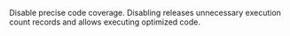 Disable precise code coverage. Disabling releases unnecessary execution count records and allows
executing optimized code.

